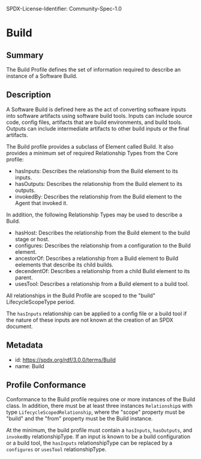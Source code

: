 SPDX-License-Identifier: Community-Spec-1.0

# Build

## Summary

The Build Profile defines the set of information required to describe an instance of a Software Build.

## Description

A Software Build is defined here as the act of converting software inputs into software artifacts using software build tools. Inputs can include source code, config files, artifacts that are build environments, and build tools. Outputs can include intermediate artifacts to other build inputs or the final artifacts. 

The Build profile provides a subclass of Element called Build. It also provides a minimum set of required Relationship Types from the Core profile:

- hasInputs: Describes the relationship from the Build element to its inputs.
- hasOutputs: Describes the relationship from the Build element to its outputs.
- invokedBy: Describes the relationship from the Build element to the Agent that invoked it.

In addition, the following Relationship Types may be used to describe a Build.

- hasHost: Describes the relationship from the Build element to the build stage or host.
- configures: Describes the relationship from a configuration to the Build element.
- ancestorOf: Describes a relationship from a Build element to Build eelements that describe its child builds.
- decendentOf: Describes a relationship from a child Build element to its parent.
- usesTool: Describes a relationship from a Build element to a build tool.

All relationships in the Build Profile are scoped to the "build" LifecycleScopeType period.

The `hasInputs` relationship can be applied to a config file or a build tool if the nature of these inputs are not known at the creation of an SPDX document.

## Metadata

- id: https://spdx.org/rdf/3.0.0/terms/Build
- name: Build


## Profile Conformance

Conformance to the Build profile requires one or more instances of the Build class. In addition, there must be at least three instances `Relationship`s with type `LifecycleScopedRelationship`, where the "scope" property must be "build" and the "from" property must be the Build instance.

At the minimum, the build profile must contain a `hasInputs`, `hasOutputs`, and `invokedBy` relationshipType. If an input is known to be a build configuration or a build tool, the `hasInputs` relationshipType can be replaced by a `configures` or `usesTool` relationshipType.
